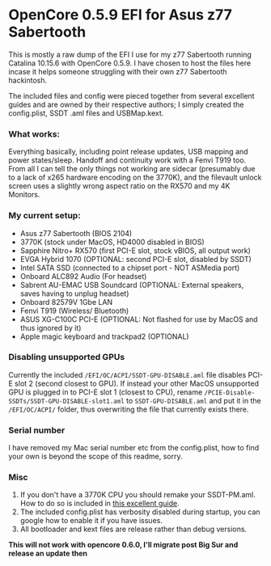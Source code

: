 # OpenCore 0.5.9 EFI for Asus z77 Sabertooth

This is mostly a raw dump of the EFI I use for my z77 Sabertooth running Catalina 10.15.6 with OpenCore 0.5.9. I have chosen to host the files here incase it helps someone struggling with their own z77 Sabertooth hackintosh.   

The included files and config were pieced together from several excellent guides and are owned by their respective authors; I simply created the config.plist, SSDT .aml files and USBMap.kext.

### What works:
Everything basically, including point release updates, USB mapping and power states/sleep. Handoff and continuity work with a Fenvi T919 too. From all I can tell the only things not working are sidecar (presumably due to a lack of x265 hardware encoding on the 3770K), and the filevault unlock screen uses a slightly wrong aspect ratio on the RX570 and my 4K Monitors.

### My current setup:
- Asus z77 Sabertooth (BIOS 2104)
- 3770K (stock under MacOS, HD4000 disabled in BIOS)
- Sapphire Nitro+ RX570 (first PCI-E slot, stock vBIOS, all output work)
- EVGA Hybrid 1070 (OPTIONAL: second PCI-E slot, disabled by SSDT)
- Intel SATA SSD (connected to a chipset port - NOT ASMedia port)
- Onboard ALC892 Audio (For headset)
- Sabrent AU-EMAC USB Soundcard (OPTIONAL: External speakers, saves having to unplug headset)
- Onboard 82579V 1Gbe LAN
- Fenvi T919 (Wireless/ Bluetooth)
- ASUS XG-C100C PCI-E (OPTIONAL: Not flashed for use by MacOS and thus ignored by it)
- Apple magic keyboard and trackpad2 (OPTIONAL)

### Disabling unsupported GPUs
Currently the included `/EFI/OC/ACPI/SSDT-GPU-DISABLE.aml` file disables PCI-E slot 2 (second closest to GPU). If instead your other MacOS unsupported GPU is plugged in to PCI-E slot 1 (closest to CPU), rename `/PCIE-Disable-SSDTs/SSDT-GPU-DISABLE-slot1.aml` to `SSDT-GPU-DISABLE.aml` and put it in the `/EFI/OC/ACPI/` folder, thus overwriting the file that currently exists there.


### Serial number
I have removed my Mac serial number etc from the config.plist, how to find your own is beyond the scope of this readme, sorry.

### Misc
1. If you don't have a 3770K CPU you should remake your SSDT-PM.aml. How to do so is included in [this excellent guide](https://dortania.github.io/OpenCore-Install-Guide/).
2. The included config.plist has verbosity disabled during startup, you can google how to enable it if you have issues.
3. All bootloader and kext files are release rather than debug versions.   
   
**This will not work with opencore 0.6.0, I'll migrate post Big Sur and release an update then**
